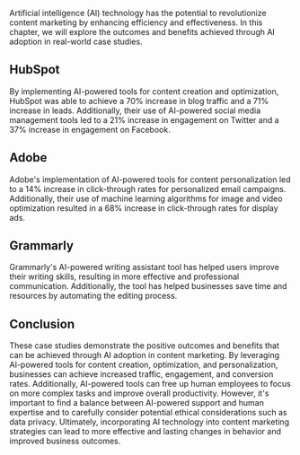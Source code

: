 

Artificial intelligence (AI) technology has the potential to revolutionize content marketing by enhancing efficiency and effectiveness. In this chapter, we will explore the outcomes and benefits achieved through AI adoption in real-world case studies.

HubSpot
-------

By implementing AI-powered tools for content creation and optimization, HubSpot was able to achieve a 70% increase in blog traffic and a 71% increase in leads. Additionally, their use of AI-powered social media management tools led to a 21% increase in engagement on Twitter and a 37% increase in engagement on Facebook.

Adobe
-----

Adobe's implementation of AI-powered tools for content personalization led to a 14% increase in click-through rates for personalized email campaigns. Additionally, their use of machine learning algorithms for image and video optimization resulted in a 68% increase in click-through rates for display ads.

Grammarly
---------

Grammarly's AI-powered writing assistant tool has helped users improve their writing skills, resulting in more effective and professional communication. Additionally, the tool has helped businesses save time and resources by automating the editing process.

Conclusion
----------

These case studies demonstrate the positive outcomes and benefits that can be achieved through AI adoption in content marketing. By leveraging AI-powered tools for content creation, optimization, and personalization, businesses can achieve increased traffic, engagement, and conversion rates. Additionally, AI-powered tools can free up human employees to focus on more complex tasks and improve overall productivity. However, it's important to find a balance between AI-powered support and human expertise and to carefully consider potential ethical considerations such as data privacy. Ultimately, incorporating AI technology into content marketing strategies can lead to more effective and lasting changes in behavior and improved business outcomes.
